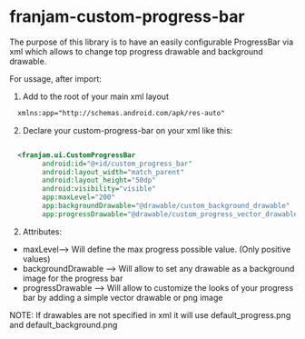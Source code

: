 # franjam-custom-progress-bar

The purpose of this library is to have an easily configurable ProgressBar via xml which allows to change top progress drawable 
and background drawable.

For ussage, after import:

1) Add to the root of your main xml layout
```xml
  xmlns:app="http://schemas.android.com/apk/res-auto"
  ```
2) Declare your custom-progress-bar on your xml like this:

```xml

  <franjam.ui.CustomProgressBar
        android:id="@+id/custom_progress_bar"
        android:layout_width="match_parent"
        android:layout_height="50dp"
        android:visibility="visible"
        app:maxLevel="200"
        app:backgroundDrawable="@drawable/custom_background_drawable"
        app:progressDrawable="@drawable/custom_progress_vector_drawable" />
```

2) Attributes:

* maxLevel--> Will define the max progress possible value. (Only positive values)
* backgroundDrawable --> Will allow to set any drawable as a background image for the progress bar
* progressDrawable --> Will allow to customize the looks of your progress bar by adding a simple vector drawable or png image

NOTE: If drawables are not specified in xml it will use default_progress.png and default_background.png

